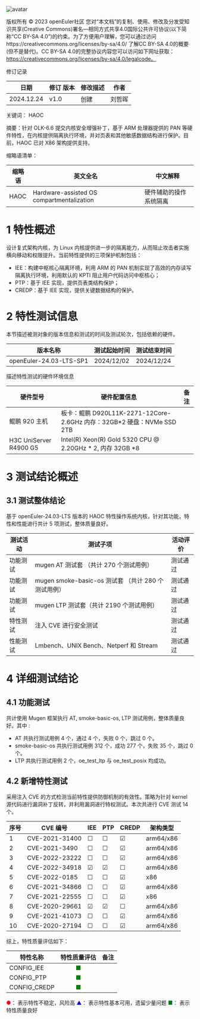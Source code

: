 ![avatar](../../images/openEuler.png)

版权所有 © 2023  openEuler社区
 您对“本文档”的复制、使用、修改及分发受知识共享(Creative Commons)署名—相同方式共享4.0国际公共许可协议(以下简称“CC BY-SA 4.0”)的约束。为了方便用户理解，您可以通过访问https://creativecommons.org/licenses/by-sa/4.0/ 了解CC BY-SA 4.0的概要 (但不是替代)。CC BY-SA 4.0的完整协议内容您可以访问如下网址获取：https://creativecommons.org/licenses/by-sa/4.0/legalcode。

修订记录

| 日期       | 修订   版本 | 修改描述 | 作者   |
| ---------- | ----------- | -------- | ------ |
| 2024.12.24 | v1.0        | 创建     | 刘哲晖 |

关键词： HAOC

摘要：针对 OLK-6.6 提交内核安全增强补丁，基于 ARM 处理器提供的 PAN 等硬件特性，在内核提供隔离执行环境，并对页表和其他敏感数据结构进行保护。目前，HAOC 已对 X86 架构提供支持。


缩略语清单：

| 缩略语 | 英文全名                                  | 中文解释               |
| ------ | ----------------------------------------- | ---------------------- |
| HAOC   | Hardware-assisted OS compartmentalization | 硬件辅助的操作系统隔离 |

# 1     特性概述

设计复式架构内核，为 Linux 内核提供进一步的隔离能力，从而阻止攻击者实施横向移动和权限提升。当前特性提供的三项保护机制包括：

- IEE：构建中枢核心隔离环境，利用 ARM 的 PAN 机制实现了高效的内存读写隔离执行环境，利用默认的 KPTI 阻止用户代码访问中枢核心；
- PTP：基于 IEE 实现，提供页表类结构保护；
- CREDP：基于 IEE 实现，提供关键数据结构的保护。



# 2     特性测试信息

本节描述被测对象的版本信息和测试的时间及测试轮次，包括依赖的硬件。

| 版本名称                | 测试起始时间 | 测试结束时间 |
| ----------------------- | ------------ | ------------ |
| openEuler-24.03-LTS-SP1 | 2024/12/02   | 2024/12/24   |

描述特性测试的硬件环境信息

| 硬件型号               | 硬件配置信息                                                 | 备注 |
| ---------------------- | ------------------------------------------------------------ | ---- |
| 鲲鹏 920 主机          | 板卡：鲲鹏 D920L11K-2271-12Core-2.6GHz 内存：32GB*2 硬盘：NVMe SSD 2TB |      |
| H3C UniServer R4900 G5 | Intel(R) Xeon(R) Gold 5320 CPU @ 2.20GHz * 2, 内存 32GB *8   |      |

# 3     测试结论概述

## 3.1   测试整体结论

基于 openEuler-24.03-LTS 版本的 HAOC 特性操作系统内核，针对其功能，特性和性能进行共计 5 项测试，整体质量良好。

| 测试活动 | 测试子项                                            | 活动评价 |
| -------- | --------------------------------------------------- | -------- |
| 功能测试 | mugen  AT 测试套 （共计 270 个测试用例）            | 测试通过 |
| 功能测试 | mugen smoke-basic-os 测试套 （共计 280 个测试用例） | 测试通过 |
| 功能测试 | mugen LTP 测试套（共计 2190 个测试用例）            | 测试通过 |
| 特性测试 | 注入 CVE 进行安全测试                               | 测试通过 |
| 性能测试 | Lmbench、UNIX Bench、Netperf 和 Stream              | 测试通过 |



# 4 详细测试结论

## 4.1 功能测试
共计使用 Mugen 框架执行 AT, smoke-basic-os, LTP 测试用例，整体质量良好。其中 :

- AT 共执行测试用例 4 个，通过 4 个，失败 0 个，跳过 0 个。
- smoke-basic-os 共执行测试用例 312 个，成功 277 个，失败 35 个，跳过 0 个。
- LTP 共执行测试用例 2 个，oe_test_ltp 与 oe_test_posix 均成功。



## 4.2 新增特性测试

采用注入 CVE 的方式检测当前特性提供防御机制的有效性。策略为针对 kernel 源代码进行漏洞补丁反转，并利用漏洞进行特权测试。本次共进行 CVE 测试 14 个。

| 序号 | CVE 编号       | IEE  | PTP  | CREDP | 架构类型  |
| ---- | -------------- | ---- | ---- | ----- | --------- |
| 1    | CVE-2021-31400 | ☐    | ☐    | ☑     | arm64/x86 |
| 2    | CVE-2021-3490  | ☐    | ☐    | ☑     | arm64/x86 |
| 3    | CVE-2022-23222 | ☐    | ☐    | ☑     | arm64/x86 |
| 4    | CVE-2022-34918 | ☑    | ☑    | ☐     | arm64/x86 |
| 5    | CVE-2022-0185  | ☐    | ☐    | ☑     | x86       |
| 6    | CVE-2021-34866 | ☐    | ☐    | ☑     | arm64/x86 |
| 7    | CVE-2021-22555 | ☐    | ☐    | ☑     | x86       |
| 8    | CVE-2020-29661 | ☑    | ☑    | ☐     | arm64/x86 |
| 9    | CVE-2021-41073 | ☐    | ☐    | ☑     | arm64/x86 |
| 10   | CVE-2020-27194 | ☐    | ☐    | ☑     | arm64/x86 |

综上，特性质量评估如下：

| 特性名称 | 特性质量评估 | 备注 |
| ----------- | :--------: | --- |
| CONFIG_IEE | <font color=green>■</font> |   |
| CONFIG_PTP | <font color=green>■</font> |   |
| CONFIG_CREDP | <font color=green>■</font> | |

<font color=red>●</font>： 表示特性不稳定，风险高
<font color=blue>▲</font>： 表示特性基本可用，遗留少量问题
<font color=green>■</font>： 表示特性质量良好

